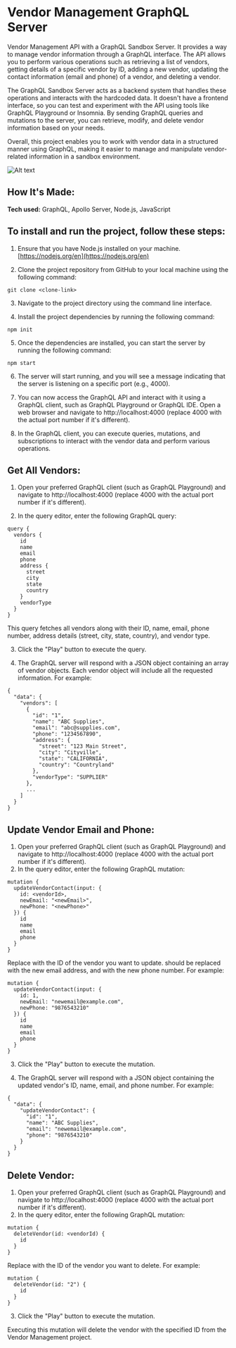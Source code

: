 # Vendor Management GraphQL Server

Vendor Management API with a GraphQL Sandbox Server. It provides a way to manage vendor information through a GraphQL interface. The API allows you to perform various operations such as retrieving a list of vendors, getting details of a specific vendor by ID, adding a new vendor, updating the contact information (email and phone) of a vendor, and deleting a vendor.

The GraphQL Sandbox Server acts as a backend system that handles these operations and interacts with the hardcoded data. It doesn't have a frontend interface, so you can test and experiment with the API using tools like GraphQL Playground or Insomnia. By sending GraphQL queries and mutations to the server, you can retrieve, modify, and delete vendor information based on your needs.

Overall, this project enables you to work with vendor data in a structured manner using GraphQL, making it easier to manage and manipulate vendor-related information in a sandbox environment.

![Alt text](https://graphql.org/img/og-image.png)

## How It's Made:

**Tech used:** GraphQL, Apollo Server, Node.js, JavaScript
 
## To install and run the project, follow these steps:

1. Ensure that you have Node.js installed on your machine. [https://nodejs.org/en](https://nodejs.org/en)

2. Clone the project repository from GitHub to your local machine using the following command:

 ```
 git clone <clone-link>
 ```
3. Navigate to the project directory using the command line interface.

4. Install the project dependencies by running the following command:
   
 ```
 npm init
 ```
5. Once the dependencies are installed, you can start the server by running the following command:
   
 ```
 npm start
 ```
6. The server will start running, and you will see a message indicating that the server is listening on a specific port (e.g., 4000).

7. You can now access the GraphQL API and interact with it using a GraphQL client, such as GraphQL Playground or GraphQL IDE. Open a web browser and navigate to http://localhost:4000 (replace 4000 with the actual port number if it's different).

8. In the GraphQL client, you can execute queries, mutations, and subscriptions to interact with the vendor data and perform various operations. 
 
 ## Get All Vendors: 

1. Open your preferred GraphQL client (such as GraphQL Playground) and navigate to http://localhost:4000 (replace 4000 with the actual port number if it's different).

2. In the query editor, enter the following GraphQL query:

```
query {
  vendors {
    id
    name
    email
    phone
    address {
      street
      city
      state
      country
    }
    vendorType
  }
}
```
This query fetches all vendors along with their ID, name, email, phone number, address details (street, city, state, country), and vendor type.

3. Click the "Play" button to execute the query.

4. The GraphQL server will respond with a JSON object containing an array of vendor objects. Each vendor object will include all the requested information.
For example:

```
{
  "data": {
    "vendors": [
      {
        "id": "1",
        "name": "ABC Supplies",
        "email": "abc@supplies.com",
        "phone": "1234567890",
        "address": {
          "street": "123 Main Street",
          "city": "Cityville",
          "state": "CALIFORNIA",
          "country": "Countryland"
        },
        "vendorType": "SUPPLIER"
      },
      ...
    ]
  }
}
```

 ## Update Vendor Email and Phone: 

1. Open your preferred GraphQL client (such as GraphQL Playground) and navigate to http://localhost:4000 (replace 4000 with the actual port number if it's different).
2. In the query editor, enter the following GraphQL mutation:

```
mutation {
  updateVendorContact(input: {
    id: <vendorId>,
    newEmail: "<newEmail>",
    newPhone: "<newPhone>"
  }) {
    id
    name
    email
    phone
  }
}
```
Replace <vendorId> with the ID of the vendor you want to update. <newEmail> should be replaced with the new email address, and <newPhone> with the new phone number. For example:

```
mutation {
  updateVendorContact(input: {
    id: 1,
    newEmail: "newemail@example.com",
    newPhone: "9876543210"
  }) {
    id
    name
    email
    phone
  }
}
```
3. Click the "Play" button to execute the mutation.

4. The GraphQL server will respond with a JSON object containing the updated vendor's ID, name, email, and phone number.
For example:

```
{
  "data": {
    "updateVendorContact": {
      "id": "1",
      "name": "ABC Supplies",
      "email": "newemail@example.com",
      "phone": "9876543210"
    }
  }
}
```

 ## Delete Vendor:

1. Open your preferred GraphQL client (such as GraphQL Playground) and navigate to http://localhost:4000 (replace 4000 with the actual port number if it's different).
2. In the query editor, enter the following GraphQL mutation:

```
mutation {
  deleteVendor(id: <vendorId) {
    id
  }
}
```
Replace <vendorId> with the ID of the vendor you want to delete. For example:

```
mutation {
  deleteVendor(id: "2") {
    id
  }
}
```
3. Click the "Play" button to execute the mutation.

Executing this mutation will delete the vendor with the specified ID from the Vendor Management project.

